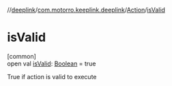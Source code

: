 //[deeplink](../../../index.md)/[com.motorro.keeplink.deeplink](../index.md)/[Action](index.md)/[isValid](is-valid.md)

# isValid

[common]\
open val [isValid](is-valid.md): [Boolean](https://kotlinlang.org/api/latest/jvm/stdlib/kotlin/-boolean/index.html) = true

True if action is valid to execute
